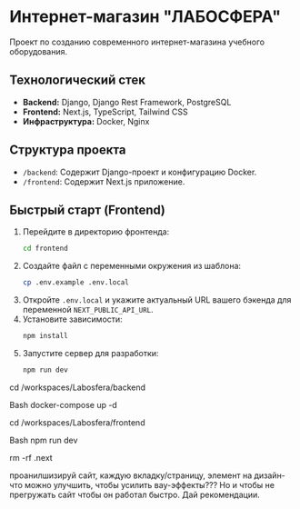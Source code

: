 # Интернет-магазин "ЛАБОСФЕРА"

Проект по созданию современного интернет-магазина учебного оборудования.

## Технологический стек

*   **Backend:** Django, Django Rest Framework, PostgreSQL
*   **Frontend:** Next.js, TypeScript, Tailwind CSS
*   **Инфраструктура:** Docker, Nginx

## Структура проекта

*   `/backend`: Содержит Django-проект и конфигурацию Docker.
*   `/frontend`: Содержит Next.js приложение.

## Быстрый старт (Frontend)

1.  Перейдите в директорию фронтенда:
    ```bash
    cd frontend
    ```
2.  Создайте файл с переменными окружения из шаблона:
    ```bash
    cp .env.example .env.local
    ```
3.  Откройте `.env.local` и укажите актуальный URL вашего бэкенда для переменной `NEXT_PUBLIC_API_URL`.
4.  Установите зависимости:
    ```bash
    npm install
    ```
5.  Запустите сервер для разработки:
    ```bash
    npm run dev
    ```



cd /workspaces/Labosfera/backend


Bash
docker-compose up -d


cd /workspaces/Labosfera/frontend

Bash
npm run dev

rm -rf .next 


проанилшизируй сайт, каждую вкладку/страницу, элемент на дизайн- что можно улучшить, чтобы усилить вау-эффекты??? Но и чтобы не прегружать сайт чтобы он работал быстро. Дай рекомендации.